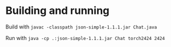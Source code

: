 # Building and running

Build with `javac -classpath json-simple-1.1.1.jar Chat.java`

Run with `java -cp .:json-simple-1.1.1.jar Chat torch2424 2424`
